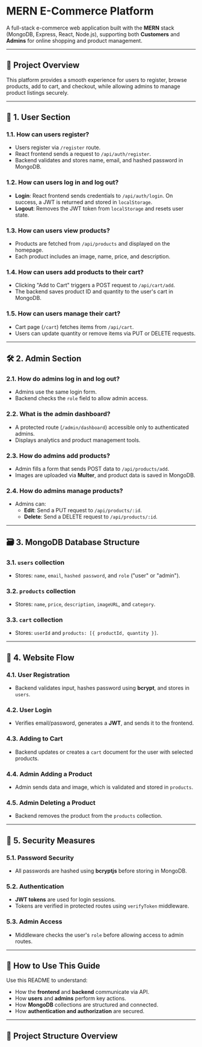 # MERN E-Commerce Platform

A full-stack e-commerce web application built with the **MERN** stack (MongoDB, Express, React, Node.js), supporting both **Customers** and **Admins** for online shopping and product management.

---

## 🚀 Project Overview

This platform provides a smooth experience for users to register, browse products, add to cart, and checkout, while allowing admins to manage product listings securely.

---

## 👥 1. User Section

### 1.1. How can users register?
- Users register via `/register` route.
- React frontend sends a request to `/api/auth/register`.
- Backend validates and stores name, email, and hashed password in MongoDB.

### 1.2. How can users log in and log out?
- **Login**: React frontend sends credentials to `/api/auth/login`. On success, a JWT is returned and stored in `localStorage`.
- **Logout**: Removes the JWT token from `localStorage` and resets user state.

### 1.3. How can users view products?
- Products are fetched from `/api/products` and displayed on the homepage.
- Each product includes an image, name, price, and description.

### 1.4. How can users add products to their cart?
- Clicking "Add to Cart" triggers a POST request to `/api/cart/add`.
- The backend saves product ID and quantity to the user's cart in MongoDB.

### 1.5. How can users manage their cart?
- Cart page (`/cart`) fetches items from `/api/cart`.
- Users can update quantity or remove items via PUT or DELETE requests.

---

## 🛠️ 2. Admin Section

### 2.1. How do admins log in and log out?
- Admins use the same login form.
- Backend checks the `role` field to allow admin access.

### 2.2. What is the admin dashboard?
- A protected route (`/admin/dashboard`) accessible only to authenticated admins.
- Displays analytics and product management tools.

### 2.3. How do admins add products?
- Admin fills a form that sends POST data to `/api/products/add`.
- Images are uploaded via **Multer**, and product data is saved in MongoDB.

### 2.4. How do admins manage products?
- Admins can:
  - **Edit**: Send a PUT request to `/api/products/:id`.
  - **Delete**: Send a DELETE request to `/api/products/:id`.

---

## 🗃️ 3. MongoDB Database Structure

### 3.1. `users` collection
- Stores: `name`, `email`, `hashed password`, and `role` ("user" or "admin").

### 3.2. `products` collection
- Stores: `name`, `price`, `description`, `imageURL`, and `category`.

### 3.3. `cart` collection
- Stores: `userId` and `products: [{ productId, quantity }]`.

---

## 🔄 4. Website Flow

### 4.1. User Registration
- Backend validates input, hashes password using **bcrypt**, and stores in `users`.

### 4.2. User Login
- Verifies email/password, generates a **JWT**, and sends it to the frontend.

### 4.3. Adding to Cart
- Backend updates or creates a `cart` document for the user with selected products.

### 4.4. Admin Adding a Product
- Admin sends data and image, which is validated and stored in `products`.

### 4.5. Admin Deleting a Product
- Backend removes the product from the `products` collection.

---

## 🔐 5. Security Measures

### 5.1. Password Security
- All passwords are hashed using **bcryptjs** before storing in MongoDB.

### 5.2. Authentication
- **JWT tokens** are used for login sessions.
- Tokens are verified in protected routes using `verifyToken` middleware.

### 5.3. Admin Access
- Middleware checks the user's `role` before allowing access to admin routes.

---

## 📘 How to Use This Guide

Use this README to understand:

- How the **frontend** and **backend** communicate via API.
- How **users** and **admins** perform key actions.
- How **MongoDB** collections are structured and connected.
- How **authentication and authorization** are secured.

---

## 📁 Project Structure Overview

